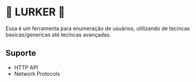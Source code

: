 # 👾 LURKER 👾

Essa é um ferramenta para enumeração de usuários, utilizando de tecincas basicas/genericas até tecincas avançadas.

## Suporte

- HTTP API
- Network Protocols
